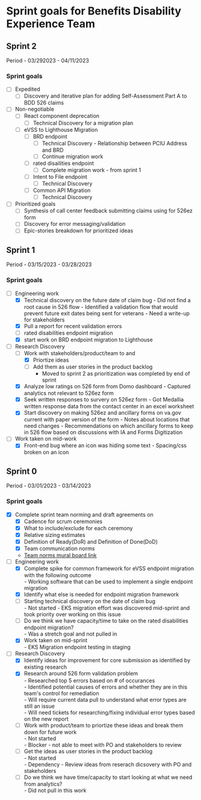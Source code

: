 # Sprint goals for Benefits Disability Experience Team 
## Sprint 2
Period - 03/292023 - 04/11/2023
### Sprint goals
- [ ] Expedited
   - [ ] Discovery and iterative plan for adding Self-Assessment Part A to BDD 526 claims
- [ ] Non-negotiable
   - [ ] React component deprecation 
        - [ ] Technical Discovery for a migration plan 
   - [ ] eVSS to Lighthouse Migration 
        - [ ] BRD endpoint 
            - [ ] Technical Discovery - Relationship between PCIU Address and BRD
            - [ ] Continue migration work 
        - [ ] rated disailities endpoint
            - [ ] Complete migration work - from sprint 1 
        - [ ] Intent to File endpoint 
            - [ ] Technical Discovery 
        - [ ] Common API Migration
            - [ ] Technical Discovery 
 - [ ] Prioritized goals
   - [ ] Synthesis of call center feedback submitting claims using for 526ez form
   - [ ] Discovery for error messaging/validation
   - [ ] Epic-stories breakdown for prioritized ideas

## Sprint 1
Period - 03/15/2023 - 03/28/2023
### Sprint goals
- [ ] Engineering work
   - [x] Technical discovery on the future date of claim bug
         - Did not find a root cause in 526 flow
         - Identified a validation flow that would prevent future exit dates being sent for veterans
         - Need a write-up for stakeholders
   - [x] Pull a report for recent validation errors
   - [ ] rated disabilities endpoint migration
   - [x] start work on BRD endpoint migration to Lighthouse
 - [ ] Research Discovery
   - [ ] Work with stakeholders/product/team to and 
      - [x] Priortize ideas
      - [ ] Add them as user stories in the product backlog 
          -  Moved to sprint 2 as prioritization was completed by end of sprint    
   - [x] Analyze low ratings on 526 form from Domo dashboard
         -  Captured analytics not relevant to 526ez form
   - [x] Seek written responses to survery on 526ez form
         -  Got Medallia written response data from the contact center in an excel worksheet
   - [x] Start discovery on making 526ez and ancillary forms on va.gov current with paper version of the form
         -  Notes about locations that need changes
         -  Recommendations on which ancillary forms to keep in 526 flow based on discussions with IA and Forms Digitization
- [ ] Work taken on mid-work
   - [x] Front-end bug where an icon was hiding some text - Spacing/css broken on an icon
   
## Sprint 0
Period - 03/01/2023 - 03/14/2023
### Sprint goals
- [x] Complete sprint team norming and draft agreements on
   - [x] Cadence for scrum ceremonies 
   - [x] What to include/exclude for each ceremony
   - [x] Relative sizing estimates
   - [x] Definition of Ready(DoR) and Definition of Done(DoD)
   - [x] Team communication norms
   - [Team norms mural board link](https://app.mural.co/t/agilesixapplications0942/m/agilesixapplications0942/1676581509383/4d94293dcf22719dc7ba6267740466fb2f172c93?sender=u1dc3a1dc47390e0b38d61593)
- [ ] Engineering work
   - [x] Complete spike for common framework for eVSS endpoint migration with the following outcome <br>
         - Working software that can be used to implement a single endpoint migration <br>
    - [x] Identify what else is needed for endpoint migration framework <br>
    - [ ] Starting technical discovery on the date of claim bug <br>
          -  Not started 
          -  EKS migration effort was discovered mid-sprint and took priority over working on this issue
    - [ ] Do we think we have capacity/time to take on the rated disabilities endpoint migration? <br>
          -  Was a stretch goal and not pulled in
    - [x] Work taken on mid-sprint  <br>
          - EKS Migration endpoint testing in staging  <br>
 - [ ] Research Discovery
   - [x] Identify ideas for improvement for core submission as identified by existing research 
   - [x] Research around 526 form validation problem <br>
         - Researched top 5 errors based on # of occurances  <br>
         - Identified potential causes of errors and whether they are in this team's control for remediation <br>
         - Will require current data pull to understand what error types are still an issue <br>
         - Will need tickets for researching/fixing individual error types based on the new report <br>
   - [ ] Work with product/team to priortize these ideas and break them down for future work <br>
         - Not started  <br>
         - Blocker - not able to meet with PO and stakeholders to review  <br>
   - [ ] Get the ideas as user stories in the product backlog  <br>
         - Not started  <br>
         - Dependency - Review ideas from reserach dicsovery with PO and stakeholders  <br>
   - [ ] Do we think we have time/capacity to start looking at what we need from analytics?  <br>
         - Did not pull in this work 
